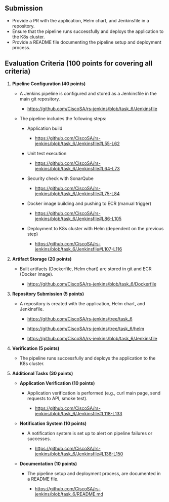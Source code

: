 ## Submission

- Provide a PR with the application, Helm chart, and Jenkinsfile in a repository.
- Ensure that the pipeline runs successfully and deploys the application to the K8s cluster.
- Provide a README file documenting the pipeline setup and deployment process.

## Evaluation Criteria (100 points for covering all criteria)

1. **Pipeline Configuration (40 points)**

   - A Jenkins pipeline is configured and stored as a Jenkinsfile in the main git repository.

     - https://github.com/CiscoSA/rs-jenkins/blob/task_6/Jenkinsfile

   - The pipeline includes the following steps:
     - Application build

       - https://github.com/CiscoSA/rs-jenkins/blob/task_6/Jenkinsfile#L55-L62

     - Unit test execution

       - https://github.com/CiscoSA/rs-jenkins/blob/task_6/Jenkinsfile#L64-L73

     - Security check with SonarQube

       - https://github.com/CiscoSA/rs-jenkins/blob/task_6/Jenkinsfile#L75-L84

     - Docker image building and pushing to ECR (manual trigger)

       - https://github.com/CiscoSA/rs-jenkins/blob/task_6/Jenkinsfile#L86-L105

     - Deployment to K8s cluster with Helm (dependent on the previous step)
     
       - https://github.com/CiscoSA/rs-jenkins/blob/task_6/Jenkinsfile#L107-L116

2. **Artifact Storage (20 points)**

   - Built artifacts (Dockerfile, Helm chart) are stored in git and ECR (Docker image).

     - https://github.com/CiscoSA/rs-jenkins/blob/task_6/Dockerfile

3. **Repository Submission (5 points)**

   - A repository is created with the application, Helm chart, and Jenkinsfile.

     - https://github.com/CiscoSA/rs-jenkins/tree/task_6

     - https://github.com/CiscoSA/rs-jenkins/tree/task_6/helm

     - https://github.com/CiscoSA/rs-jenkins/blob/task_6/Jenkinsfile

4. **Verification (5 points)**

   - The pipeline runs successfully and deploys the application to the K8s cluster.

5. **Additional Tasks (30 points)**
   - **Application Verification (10 points)**
     - Application verification is performed (e.g., curl main page, send requests to API, smoke test).

       - https://github.com/CiscoSA/rs-jenkins/blob/task_6/Jenkinsfile#L118-L133

   - **Notification System (10 points)**
     - A notification system is set up to alert on pipeline failures or successes.

       - https://github.com/CiscoSA/rs-jenkins/blob/task_6/Jenkinsfile#L138-L150

   - **Documentation (10 points)**
     - The pipeline setup and deployment process, are documented in a README file.

       - https://github.com/CiscoSA/rs-jenkins/blob/task_6/README.md
       